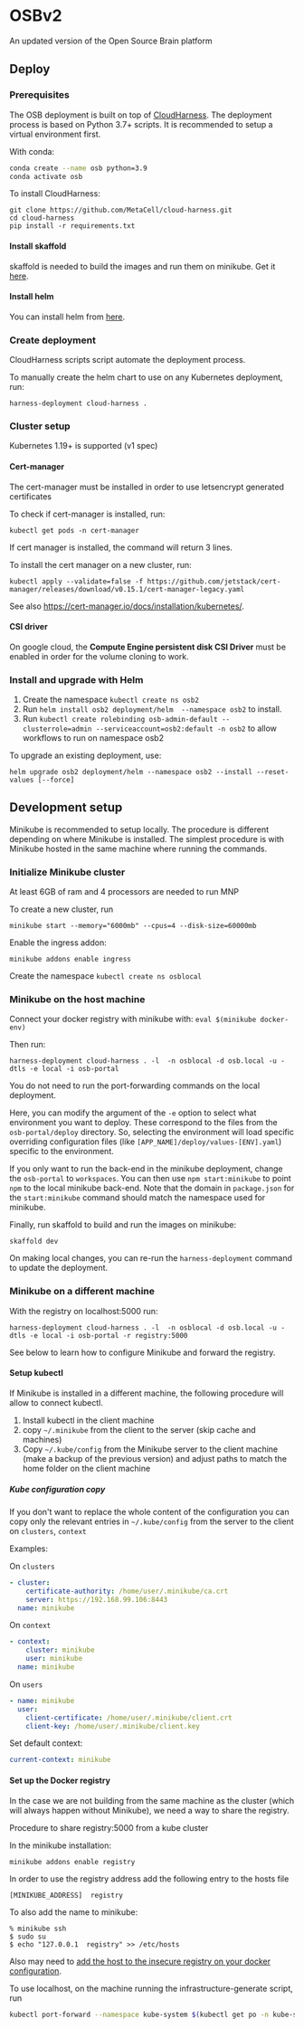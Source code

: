 # OSBv2

An updated version of the Open Source Brain platform

## Deploy

### Prerequisites

The OSB deployment is built on top of [CloudHarness](https://github.com/MetaCell/cloud-harness).
The deployment process is based on Python 3.7+ scripts. It is recommended to setup a virtual
environment first.

With conda:
```bash
conda create --name osb python=3.9
conda activate osb
```

To install CloudHarness:

```
git clone https://github.com/MetaCell/cloud-harness.git
cd cloud-harness
pip install -r requirements.txt
```

#### Install skaffold

skaffold is needed to build the images and run them on minikube.
Get it [here](https://skaffold.dev/docs/install/).

#### Install helm

You can install helm from [here](https://helm.sh/docs/intro/install/).

### Create deployment

CloudHarness scripts script automate the deployment process.

To manually create the helm chart to use on any Kubernetes deployment, run:

```
harness-deployment cloud-harness .
```
### Cluster setup

Kubernetes 1.19+ is supported (v1 spec)

#### Cert-manager
The cert-manager must be installed in order to use letsencrypt generated certificates

To check if cert-manager is installed, run:
```
kubectl get pods -n cert-manager
```
If cert manager is installed, the command will return 3 lines.

To install the cert manager on a new cluster, run:
```
kubectl apply --validate=false -f https://github.com/jetstack/cert-manager/releases/download/v0.15.1/cert-manager-legacy.yaml
```

See also https://cert-manager.io/docs/installation/kubernetes/.

#### CSI driver

On google cloud, the **Compute Engine persistent disk CSI Driver** must be enabled in order for the volume cloning to work.

### Install and upgrade with Helm

1. Create the namespace `kubectl create ns osb2`
1. Run  `helm install osb2 deployment/helm  --namespace osb2` to install.
1. Run `kubectl create rolebinding osb-admin-default --clusterrole=admin --serviceaccount=osb2:default -n osb2` to allow workflows to run on namespace osb2

To upgrade an existing deployment, use:

```
helm upgrade osb2 deployment/helm --namespace osb2 --install --reset-values [--force]
```

## Development setup

Minikube is recommended to setup locally. The procedure is different depending on where Minikube is installed.
The simplest procedure is with Minikube hosted in the same machine where running the commands.


### Initialize Minikube cluster

At least 6GB of ram and 4 processors are needed to run MNP

To create a new cluster, run
```
minikube start --memory="6000mb" --cpus=4 --disk-size=60000mb
```

Enable the ingress addon:

```
minikube addons enable ingress
```

Create the namespace `kubectl create ns osblocal`

### Minikube on the host machine

Connect your docker registry with minikube with:
`eval $(minikube docker-env)`

Then run:
```
harness-deployment cloud-harness . -l  -n osblocal -d osb.local -u -dtls -e local -i osb-portal
```
You do not need to run the port-forwarding commands on the local deployment.

Here, you can modify the argument of the `-e` option to select what environment you want to deploy.
These correspond to the files from the `osb-portal/deploy` directory.
So, selecting the environment will load specific overriding configuration files (like `[APP_NAME]/deploy/values-[ENV].yaml`) specific to the environment.

If you only want to run the back-end in the minikube deployment, change the `osb-portal` to `workspaces`.
You can then use `npm start:minikube` to point `npm` to the local minikube back-end.
Note that the domain in `package.json` for the `start:minikube` command should match the namespace used for minikube.

Finally, run skaffold to build and run the images on minikube:

```
skaffold dev
```

On making local changes, you can re-run the `harness-deployment` command to update the deployment.

### Minikube on a different machine

With the registry on localhost:5000 run:
```
harness-deployment cloud-harness . -l  -n osblocal -d osb.local -u -dtls -e local -i osb-portal -r registry:5000
```

See below to learn how to configure Minikube and forward the registry.

#### Setup kubectl

If Minikube is installed in a different machine, the following procedure will allow to connect kubectl.

1. Install kubectl in the client machine
1. copy `~/.minikube` from the client to the server (skip cache and machines)
1. Copy `~/.kube/config` from the Minikube server to the client machine (make a backup of the previous version) and adjust paths to match the home folder on the client machine

##### Kube configuration copy

If you don't want to replace the whole content of the configuration you can copy only
 the relevant entries in `~/.kube/config` from the server to the client on `clusters`, `context`

Examples:

On `clusters`
```yaml
- cluster:
    certificate-authority: /home/user/.minikube/ca.crt
    server: https://192.168.99.106:8443
  name: minikube
```

On `context`
```yaml
- context:
    cluster: minikube
    user: minikube
  name: minikube
```

On `users`
```yaml
- name: minikube
  user:
    client-certificate: /home/user/.minikube/client.crt
    client-key: /home/user/.minikube/client.key
```

Set default context:
```yaml
current-context: minikube
```

#### Set up the Docker registry

In the case we are not building from the same machine as the cluster (which will always happen without Minikube),
we need a way to share the registry.

Procedure to share registry:5000 from a kube cluster

In the minikube installation:

```bash
minikube addons enable registry
```

In order to use the registry address add the following entry to the hosts file

```
[MINIKUBE_ADDRESS]  registry
```

To also add the name to minikube:

```
% minikube ssh
$ sudo su
$ echo "127.0.0.1  registry" >> /etc/hosts
```

Also may need to [add the host to the insecure registry on your docker configuration](https://stackoverflow.com/questions/49674004/docker-repository-server-gave-http-response-to-https-client/54190375).

To use localhost, on the machine running the infrastructure-generate script, run

```bash
kubectl port-forward --namespace kube-system $(kubectl get po -n kube-system --field-selector=status.phase=Running | grep registry | grep -v proxy | \awk '{print $1;}') 5000:5000
```
